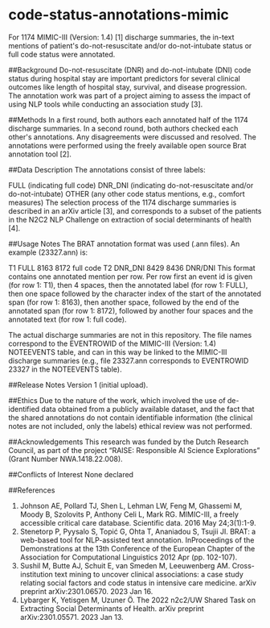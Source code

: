 # code-status-annotations-mimic
For 1174 MIMIC-III (Version: 1.4) [1] discharge summaries, the in-text mentions of patient's do-not-resuscitate and/or do-not-intubate status or full code status were annotated.

##Background
Do-not-resuscitate (DNR) and do-not-intubate (DNI) code status during hospital stay are important predictors for several clinical outcomes like length of hospital stay, survival, and disease progression. The annotation work was part of a project aiming to assess the impact of using NLP tools while conducting an association study [3].

##Methods
In a first round, both authors each annotated half of the 1174 discharge summaries. In a second round, both authors checked each other's annotations. Any disagreements were discussed and resolved. The annotations were performed using the freely available open source Brat annotation tool [2].

##Data Description
The annotations consist of three labels:

FULL (indicating full code)
DNR_DNI (indicating do-not-resuscitate and/or do-not-intubate)
OTHER (any other code status mentions, e.g., comfort measures)
The selection process of the 1174 discharge summaries is described in an arXiv article [3], and corresponds to a subset of the patients in the N2C2 NLP Challenge on extraction of social determinants of health [4]. 

##Usage Notes
The BRAT annotation format was used (.ann files). An example (23327.ann) is:

T1    FULL 8163 8172    full code
T2    DNR_DNI 8429 8436    DNR/DNI
This format contains one annotated mention per row. Per row first an event id is given (for row 1: T1), then 4 spaces, then the annotated label (for row 1: FULL), then one space followed by the character index of the start of the annotated span (for row 1: 8163), then another space, followed by the end of the annotated span (for row 1: 8172), followed by another four spaces and the annotated text (for row 1: full code).

The actual discharge summaries are not in this repository. The file names correspond to the EVENTROWID of the MIMIC-III (Version: 1.4) NOTEEVENTS table, and can in this way be linked to the MIMIC-III discharge summaries (e.g., file 23327.ann corresponds to EVENTROWID 23327 in the NOTEEVENTS table).

##Release Notes
Version 1 (initial upload).

##Ethics
Due to the nature of the work, which involved the use of de-identified data obtained from a publicly available dataset, and the fact that the shared annotations do not contain identifiable information (the clinical notes are not included, only the labels) ethical review was not performed.

##Acknowledgements
This research was funded by the Dutch Research Council, as part of the project “RAISE: Responsible AI Science Explorations” (Grant Number NWA.1418.22.008).

##Conflicts of Interest
None declared

 

 

##References
1) Johnson AE, Pollard TJ, Shen L, Lehman LW, Feng M, Ghassemi M, Moody B, Szolovits P, Anthony Celi L, Mark RG. MIMIC-III, a freely accessible critical care database. Scientific data. 2016 May 24;3(1):1-9.
2) Stenetorp P, Pyysalo S, Topić G, Ohta T, Ananiadou S, Tsujii JI. BRAT: a web-based tool for NLP-assisted text annotation. InProceedings of the Demonstrations at the 13th Conference of the European Chapter of the Association for Computational Linguistics 2012 Apr (pp. 102-107).
3) Sushil M, Butte AJ, Schuit E, van Smeden M, Leeuwenberg AM. Cross-institution text mining to uncover clinical associations: a case study relating social factors and code status in intensive care medicine. arXiv preprint arXiv:2301.06570. 2023 Jan 16.
4) Lybarger K, Yetisgen M, Uzuner Ö. The 2022 n2c2/UW Shared Task on Extracting Social Determinants of Health. arXiv preprint arXiv:2301.05571. 2023 Jan 13.
